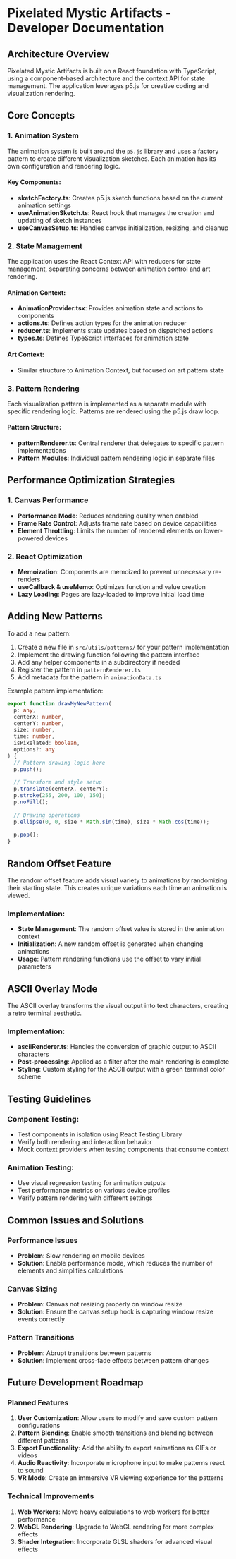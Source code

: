 
# Pixelated Mystic Artifacts - Developer Documentation

## Architecture Overview

Pixelated Mystic Artifacts is built on a React foundation with TypeScript, using a component-based architecture and the context API for state management. The application leverages p5.js for creative coding and visualization rendering.

## Core Concepts

### 1. Animation System

The animation system is built around the `p5.js` library and uses a factory pattern to create different visualization sketches. Each animation has its own configuration and rendering logic.

#### Key Components:

- **sketchFactory.ts**: Creates p5.js sketch functions based on the current animation settings
- **useAnimationSketch.ts**: React hook that manages the creation and updating of sketch instances
- **useCanvasSetup.ts**: Handles canvas initialization, resizing, and cleanup

### 2. State Management

The application uses the React Context API with reducers for state management, separating concerns between animation control and art rendering.

#### Animation Context:

- **AnimationProvider.tsx**: Provides animation state and actions to components
- **actions.ts**: Defines action types for the animation reducer
- **reducer.ts**: Implements state updates based on dispatched actions
- **types.ts**: Defines TypeScript interfaces for animation state

#### Art Context:

- Similar structure to Animation Context, but focused on art pattern state

### 3. Pattern Rendering

Each visualization pattern is implemented as a separate module with specific rendering logic. Patterns are rendered using the p5.js draw loop.

#### Pattern Structure:

- **patternRenderer.ts**: Central renderer that delegates to specific pattern implementations
- **Pattern Modules**: Individual pattern rendering logic in separate files

## Performance Optimization Strategies

### 1. Canvas Performance

- **Performance Mode**: Reduces rendering quality when enabled
- **Frame Rate Control**: Adjusts frame rate based on device capabilities
- **Element Throttling**: Limits the number of rendered elements on lower-powered devices

### 2. React Optimization

- **Memoization**: Components are memoized to prevent unnecessary re-renders
- **useCallback & useMemo**: Optimizes function and value creation
- **Lazy Loading**: Pages are lazy-loaded to improve initial load time

## Adding New Patterns

To add a new pattern:

1. Create a new file in `src/utils/patterns/` for your pattern implementation
2. Implement the drawing function following the pattern interface
3. Add any helper components in a subdirectory if needed
4. Register the pattern in `patternRenderer.ts`
5. Add metadata for the pattern in `animationData.ts`

Example pattern implementation:

```typescript
export function drawMyNewPattern(
  p: any, 
  centerX: number, 
  centerY: number, 
  size: number,
  time: number, 
  isPixelated: boolean,
  options?: any
) {
  // Pattern drawing logic here
  p.push();
  
  // Transform and style setup
  p.translate(centerX, centerY);
  p.stroke(255, 200, 100, 150);
  p.noFill();
  
  // Drawing operations
  p.ellipse(0, 0, size * Math.sin(time), size * Math.cos(time));
  
  p.pop();
}
```

## Random Offset Feature

The random offset feature adds visual variety to animations by randomizing their starting state. This creates unique variations each time an animation is viewed.

### Implementation:

- **State Management**: The random offset value is stored in the animation context
- **Initialization**: A new random offset is generated when changing animations
- **Usage**: Pattern rendering functions use the offset to vary initial parameters

## ASCII Overlay Mode

The ASCII overlay transforms the visual output into text characters, creating a retro terminal aesthetic.

### Implementation:

- **asciiRenderer.ts**: Handles the conversion of graphic output to ASCII characters
- **Post-processing**: Applied as a filter after the main rendering is complete
- **Styling**: Custom styling for the ASCII output with a green terminal color scheme

## Testing Guidelines

### Component Testing:

- Test components in isolation using React Testing Library
- Verify both rendering and interaction behavior
- Mock context providers when testing components that consume context

### Animation Testing:

- Use visual regression testing for animation outputs
- Test performance metrics on various device profiles
- Verify pattern rendering with different settings

## Common Issues and Solutions

### Performance Issues

- **Problem**: Slow rendering on mobile devices
- **Solution**: Enable performance mode, which reduces the number of elements and simplifies calculations

### Canvas Sizing

- **Problem**: Canvas not resizing properly on window resize
- **Solution**: Ensure the canvas setup hook is capturing window resize events correctly

### Pattern Transitions

- **Problem**: Abrupt transitions between patterns
- **Solution**: Implement cross-fade effects between pattern changes

## Future Development Roadmap

### Planned Features

1. **User Customization**: Allow users to modify and save custom pattern configurations
2. **Pattern Blending**: Enable smooth transitions and blending between different patterns
3. **Export Functionality**: Add the ability to export animations as GIFs or videos
4. **Audio Reactivity**: Incorporate microphone input to make patterns react to sound
5. **VR Mode**: Create an immersive VR viewing experience for the patterns

### Technical Improvements

1. **Web Workers**: Move heavy calculations to web workers for better performance
2. **WebGL Rendering**: Upgrade to WebGL rendering for more complex effects
3. **Shader Integration**: Incorporate GLSL shaders for advanced visual effects
